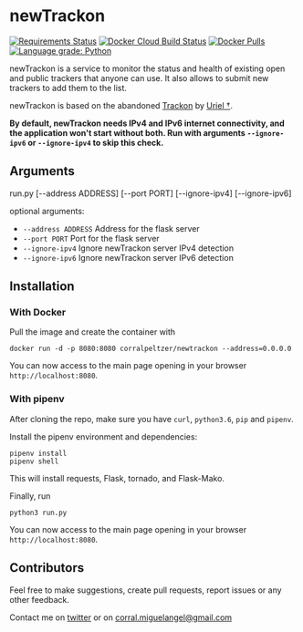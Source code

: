# newTrackon

[![Requirements Status](https://requires.io/github/CorralPeltzer/newTrackon/requirements.svg?branch=master)](https://requires.io/github/CorralPeltzer/newTrackon/requirements/?branch=master)
[![Docker Cloud Build Status](https://img.shields.io/docker/cloud/build/corralpeltzer/newtrackon)](https://hub.docker.com/r/corralpeltzer/newtrackon)
[![Docker Pulls](https://img.shields.io/docker/pulls/corralpeltzer/newtrackon)](https://hub.docker.com/r/corralpeltzer/newtrackon)
[![Language grade: Python](https://img.shields.io/lgtm/grade/python/g/CorralPeltzer/newTrackon.svg?logo=lgtm&logoWidth=18)](https://lgtm.com/projects/g/CorralPeltzer/newTrackon/context:python)

newTrackon is a service to monitor the status and health of existing open and public trackers that anyone can use.
It also allows to submit new trackers to add them to the list.

newTrackon is based on the abandoned [Trackon](http://repo.cat-v.org/trackon/) by [Uriel †](https://github.com/uriel).


**By default, newTrackon needs IPv4 and IPv6 internet connectivity, and the application won't start without both.
Run with arguments `--ignore-ipv6` or `--ignore-ipv4` to skip this check.**

## Arguments
run.py [--address ADDRESS] [--port PORT] [--ignore-ipv4]
              [--ignore-ipv6]

optional arguments:
  * `--address ADDRESS`  Address for the flask server
  * `--port PORT`        Port for the flask server
  * `--ignore-ipv4`      Ignore newTrackon server IPv4 detection
  * `--ignore-ipv6`      Ignore newTrackon server IPv6 detection


## Installation

### With Docker
Pull the image and create the container with
```
docker run -d -p 8080:8080 corralpeltzer/newtrackon --address=0.0.0.0
```
You can now access to the main page opening in your browser `http://localhost:8080`.

### With pipenv
After cloning the repo, make sure you have `curl`, `python3.6`, `pip` and `pipenv`.

Install the pipenv environment and dependencies:
```
pipenv install
pipenv shell
```
This will install requests, Flask, tornado, and Flask-Mako.

Finally, run
```
python3 run.py
```
You can now access to the main page opening in your browser `http://localhost:8080`.

## Contributors

Feel free to make suggestions, create pull requests, report issues or any other feedback.

Contact me on [twitter](https://twitter.com/CorralPeltzer) or on corral.miguelangel@gmail.com
